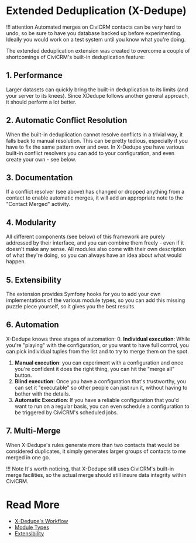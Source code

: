 # Extended Deduplication (X-Dedupe)

!!! attention
Automated merges on CiviCRM contacts can be *very* hard to undo, so
be sure to have you database backed up before experimenting. Ideally
you would work on a test system until you know what you're doing.


The extended deduplication extension was created to overcome a couple of 
shortcomings of CiviCRM's built-in deduplication feature:

## 1. Performance
Larger datasets can quickly bring the built-in deduplication
to its limits (and your server to its knees). Since XDedupe follows another
general approach, it should perform a lot better.

## 2. Automatic Conflict Resolution
When the built-in deduplication cannot resolve conflicts in a trivial way, 
it falls back to manual resolution. This can be pretty tedious, especially
if you have to fix the same pattern over and over. In X-Dedupe you have
various built-in conflict resolvers you can add to your configuration,
and even create your own - see below.

## 3. Documentation
If a conflict resolver (see above) has changed or dropped anything from
a contact to enable automatic merges, it will add an appropriate note
to the "Contact Merged" activity.

## 4. Modularity
All different components (see below) of this framework are purely 
addressed by their interface, and you can combine them freely - 
even if it doesn't make any sense. All modules also come with their 
own description of what they're doing, so you can always have an 
idea about what would happen.

## 5. Extensibility
The extension provides Symfony hooks for you to add your own 
implementations of the various module types, so you can add this
missing puzzle piece yourself, so it gives you the best results.

## 6. Automation

X-Dedupe knows three stages of automation:
0. **Individual execution**: While you're "playing" with the configuration, or you want to
have full control, you can pick individual tuples from the list
and to try to merge them on the spot.
1. **Manual execution**: you can experiment with a configuration
and once you're confident it does the right thing, you can hit the 
"merge all" button.
2. **Blind execution**: Once you have a configuration that's trustworthy, you can set it
"executable" so other people can just run it, without having to bother
with the details.
3. **Automatic Execution**: If you have a reliable configuration that you'd want to run on a 
regular basis, you can even schedule a configuration to be triggered
by CiviCRM's scheduled jobs.

## 7. Multi-Merge

When X-Dedupe's rules generate more than two contacts that would be considered 
duplicates, it simply generates larger groups of contacts to me merged
in one go.


!!! Note
It's worth noticing, that X-Dedupe still uses CiviCRM's built-in merge facilities, 
so the actual merge should still insure data integrity within CiviCRM. 

# Read More
* [X-Dedupe's Workflow](workflow.md)
* [Module Types](module-types.md)
* [Extensibility](extensibility.md)

